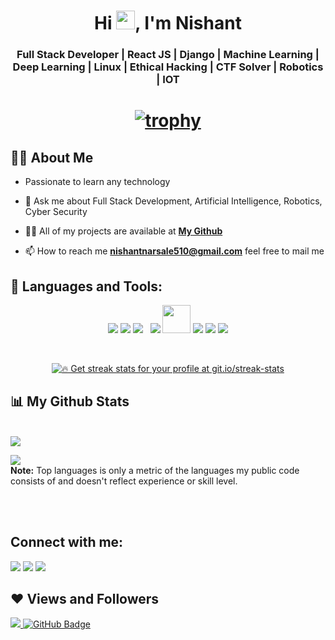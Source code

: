 <h1 align="center">Hi <img src="https://raw.githubusercontent.com/MartinHeinz/MartinHeinz/master/wave.gif" width="30px">, I'm Nishant</h1>
<h3 align="center"> Full Stack Developer | React JS | Django | Machine Learning | Deep Learning | Linux | Ethical Hacking | CTF Solver | Robotics | IOT </h3>

<h1 align = "center">

[![trophy](https://github-profile-trophy.vercel.app/?username=Ajinkyap331&theme=onedark)](https://github.com/ryo-ma/github-profile-trophy)


</h1>

## 🙋‍♂️ About Me

-  Passionate to learn any technology

- 💬 Ask me about Full Stack Development, Artificial Intelligence, Robotics, Cyber Security

- 👨‍💻 All of my projects are available at **[My Github](https://github.com/Nishant-Narsale?tab=repositories)**

- 📫 How to reach me **nishantnarsale510@gmail.com** feel free to mail me

## 🚀 Languages and Tools:

<p align="center"> 
    <a> <img src="https://img.icons8.com/color/48/000000/django.png"/> </a>
    <a> <img src="https://img.icons8.com/color/48/000000/python--v2.png"/> </a> 
    <a style="padding-right:8px;"  target="_blank"> <img src="https://img.icons8.com/color/48/26e07f/react-native.png"/> </a> 
    <a> <img src="https://img.icons8.com/color/48/26e07f/css3.png"/> </a> 
    <a> <img src="https://img.icons8.com/color/144/26e07f/html-5--v1.png"  width="45" height="45"/> </a>   
    <a> <img src="https://img.icons8.com/color/48/26e07f/flutter.png"/></a>
    <a> <img src="https://img.icons8.com/color/48/000000/firebase.png"/></a>
    <img src="https://img.icons8.com/color/48/000000/dart.png"/>
     
</p>

<br/>

<p align="center">
    <a href="https://github.com/Nishant-Narsale/github-readme-streak-stats">
        <img title="🔥 Get streak stats for your profile at git.io/streak-stats"  src="https://github-readme-streak-stats.herokuapp.com/?user=Nishant-Narsale&theme=black-ice&hide_border=true&stroke=0000&background=060A0CD0"/>
    </a>
</p>

## 📊 My Github Stats

  <br/>
    <a href="https://github.com/Nishant-Narsale/github-readme-stats"><img  src="https://github-readme-stats.vercel.app/api?username=Nishant-Narsale&show_icons=true&count_private=true&theme=react&hide_border=true&bg_color=0D1117" /></a>

  <a href="https://github.com/Nishant-Narsale/github-readme-stats"><img src="https://github-readme-stats.vercel.app/api/top-langs/?username=Nishant-Narsale&langs_count=8&count_private=true&layout=compact&theme=react&hide_border=true&bg_color=0D1117" /></a>
  <br/>
  <b>Note:</b> Top languages is only a metric of the languages my public code consists of and doesn't reflect experience or skill level.


<br/>
<br/>


## Connect with me:
<p align="left">

<a href = "mailto:nishantnarsale510@gmail.com"><img src="https://img.icons8.com/material-outlined/48/ffffff/email.png"/></a>
<a href = "https://www.linkedin.com/in/nishant-narsale-251250204/"><img src="https://img.icons8.com/color/50/000000/linkedin.png"/></a>
<a href = "https://www.instagram.com/nishantnarsale510/"><img src="https://img.icons8.com/fluent/48/000000/instagram-new.png"/></a>

</p>

## ❤ Views and Followers
<a href="https://github.com/Meghna-DAS/github-profile-views-counter">
    <img src="https://komarev.com/ghpvc/?username=Nishant-Narsale">
</a>
<a href="https://github.com/Nishant-Narsale?tab=followers"><img src="https://img.shields.io/github/followers/Ajinkyap331?label=Followers&style=social" alt="GitHub Badge"></a>
